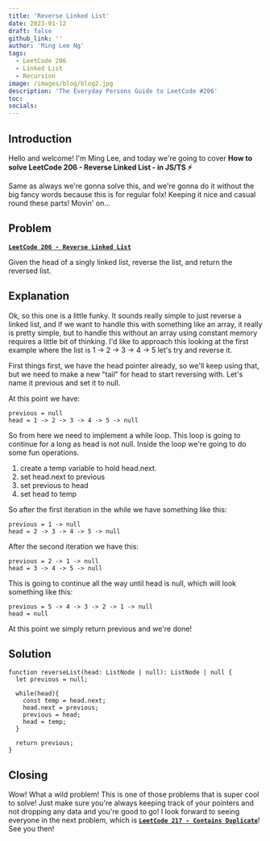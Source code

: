 ```yaml
---
title: 'Reverse Linked List'
date: 2023-01-12
draft: false
github_link: ''
author: 'Ming Lee Ng'
tags:
  - LeetCode 206
  - Linked List
  - Recursion
image: /images/blog/blog2.jpg
description: 'The Everyday Persons Guide to LeetCode #206'
toc:
socials:
---
```


## Introduction

Hello and welcome! I'm Ming Lee, and today we're going to cover **How to solve LeetCode 206 - Reverse Linked List - in JS/TS :zap:**

Same as always we're gonna solve this, and we're gonna do it without the big fancy words because this is for regular folx! Keeping it nice and casual
round these parts! Movin' on...

## Problem

<b><a href='https://leetcode.com/problems/reverse-linked-list'>`LeetCode 206 - Reverse Linked List`</a></b>

Given the head of a singly linked list, reverse the list, and return the reversed list.

## Explanation

Ok, so this one is a little funky. It sounds really simple to just reverse a linked list, and if we want to handle this with something like an array,
it really is pretty simple, but to handle this without an array using constant memory requires a little bit of thinking. I'd like to approach this
looking at the first example where the list is 1 -> 2 -> 3 -> 4 -> 5 let's try and reverse it.

First things first, we have the head pointer already, so we'll keep using that, but we need to make a new "tail" for head to start reversing with.
Let's name it previous and set it to null.

At this point we have:

```
previous = null
head = 1 -> 2 -> 3 -> 4 -> 5 -> null
```

So from here we need to implement a while loop. This loop is going to continue for a long as head is not null. Inside the loop we're going to do some
fun operations.

1. create a temp variable to hold head.next.
2. set head.next to previous
3. set previous to head
4. set head to temp

So after the first iteration in the while we have something like this:

```
previous = 1 -> null
head = 2 -> 3 -> 4 -> 5 -> null
```

After the second iteration we have this:

```
previous = 2 -> 1 -> null
head = 3 -> 4 -> 5 -> null
```

This is going to continue all the way until head is null, which will look something like this:

```
previous = 5 -> 4 -> 3 -> 2 -> 1 -> null
head = null
```

At this point we simply return previous and we're done!

## Solution

```
function reverseList(head: ListNode | null): ListNode | null {
  let previous = null;

  while(head){
    const temp = head.next;
    head.next = previous;
    previous = head;
    head = temp;
  }

  return previous;
}
```

## Closing

Wow! What a wild problem! This is one of those problems that is super cool to solve! Just make sure you're always keeping track of your pointers and
not dropping any data and you're good to go! I look forward to seeing everyone in the next problem, which is
<a href='../containsduplicate/'>**`LeetCode 217 - Contains Duplicate`**</a>! See you then!
